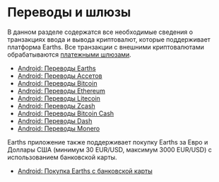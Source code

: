 # Переводы и шлюзы

В данном разделе содержатся все необходимые сведения о транзакциях ввода и вывода криптовалют, которые поддерживает платформа Earths. Все транзакции с внешними криптовалютами обрабатываются [платежными шлюзами](/earths-client/frequently-asked-questions-faq/mobile-apps/iOS/payment-gateway.md).

* [Android: Переводы Earths](transfers-and-gateways/earths-transfers.md)
* [Android: Переводы Ассетов](transfers-and-gateways/asset-transfers.md)
* [Android: Переводы Bitcoin](transfers-and-gateways/bitcoin-transfers.md)
* [Android: Переводы Ethereum](transfers-and-gateways/ethereum-transfers.md)
* [Android: Переводы Litecoin](transfers-and-gateways/litecoin-transfers.md)
* [Android: Переводы Zcash](transfers-and-gateways/zcash-transfers.md)
* [Android: Переводы Bitcoin Cash](transfers-and-gateways/bitcoin-cash-transfers.md)
* [Android: Переводы Dash](transfers-and-gateways/dash-transfers.md)
* [Android: Переводы Monero](transfers-and-gateways/monero-transfers.md)

Earths приложение также поддерживает покупку Earths за Евро и Доллары США (минимум 30 EUR/USD, максимум 3000 EUR/USD) с использованием банковской карты.

* [Android: Покупка Earths с банковской карты](transfers-and-gateways/buying-earths-using-card.md)
